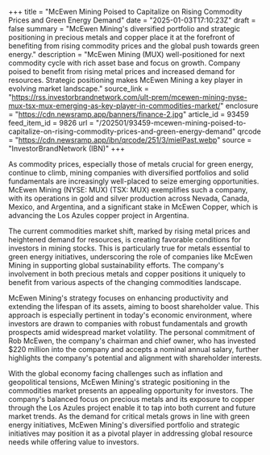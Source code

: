 +++
title = "McEwen Mining Poised to Capitalize on Rising Commodity Prices and Green Energy Demand"
date = "2025-01-03T17:10:23Z"
draft = false
summary = "McEwen Mining's diversified portfolio and strategic positioning in precious metals and copper place it at the forefront of benefiting from rising commodity prices and the global push towards green energy."
description = "McEwen Mining (MUX) well-positioned for next commodity cycle with rich asset base and focus on growth. Company poised to benefit from rising metal prices and increased demand for resources. Strategic positioning makes McEwen Mining a key player in evolving market landscape."
source_link = "https://rss.investorbrandnetwork.com/ult-prem/mcewen-mining-nyse-mux-tsx-mux-emerging-as-key-player-in-commodities-market/"
enclosure = "https://cdn.newsramp.app/banners/finance-2.jpg"
article_id = 93459
feed_item_id = 9826
url = "/202501/93459-mcewen-mining-poised-to-capitalize-on-rising-commodity-prices-and-green-energy-demand"
qrcode = "https://cdn.newsramp.app/ibn/qrcode/251/3/mielPast.webp"
source = "InvestorBrandNetwork (IBN)"
+++

<p>As commodity prices, especially those of metals crucial for green energy, continue to climb, mining companies with diversified portfolios and solid fundamentals are increasingly well-placed to seize emerging opportunities. McEwen Mining (NYSE: MUX) (TSX: MUX) exemplifies such a company, with its operations in gold and silver production across Nevada, Canada, Mexico, and Argentina, and a significant stake in McEwen Copper, which is advancing the Los Azules copper project in Argentina.</p><p>The current commodities market shift, marked by rising metal prices and heightened demand for resources, is creating favorable conditions for investors in mining stocks. This is particularly true for metals essential to green energy initiatives, underscoring the role of companies like McEwen Mining in supporting global sustainability efforts. The company's involvement in both precious metals and copper positions it uniquely to benefit from various aspects of the changing commodities landscape.</p><p>McEwen Mining's strategy focuses on enhancing productivity and extending the lifespan of its assets, aiming to boost shareholder value. This approach is especially pertinent in today's economic environment, where investors are drawn to companies with robust fundamentals and growth prospects amid widespread market volatility. The personal commitment of Rob McEwen, the company's chairman and chief owner, who has invested $220 million into the company and accepts a nominal annual salary, further highlights the company's potential and alignment with shareholder interests.</p><p>With the global economy facing challenges such as inflation and geopolitical tensions, McEwen Mining's strategic positioning in the commodities market presents an appealing opportunity for investors. The company's balanced focus on precious metals and its exposure to copper through the Los Azules project enable it to tap into both current and future market trends. As the demand for critical metals grows in line with green energy initiatives, McEwen Mining's diversified portfolio and strategic initiatives may position it as a pivotal player in addressing global resource needs while offering value to investors.</p>
